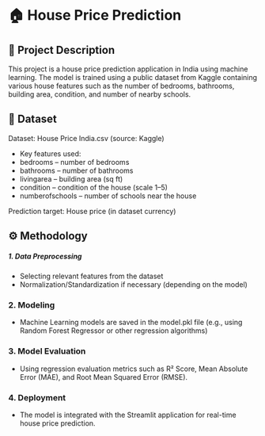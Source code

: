 # 🏠 House Price Prediction
## 📌 Project Description
This project is a house price prediction application in India using machine learning. The model is trained using a public dataset from Kaggle containing various house features such as the number of bedrooms, bathrooms, building area, condition, and number of nearby schools.

## 📂 Dataset
Dataset: House Price India.csv (source: Kaggle)
- Key features used:
- bedrooms – number of bedrooms
- bathrooms – number of bathrooms
- livingarea – building area (sq ft)
- condition – condition of the house (scale 1–5)
- numberofschools – number of schools near the house

Prediction target:
House price (in dataset currency)

## ⚙️ Methodology
##### 1. Data Preprocessing
- Selecting relevant features from the dataset
- Normalization/Standardization if necessary (depending on the model)
### 2. Modeling
- Machine Learning models are saved in the model.pkl file (e.g., using Random Forest Regressor or other regression algorithms)
### 3. Model Evaluation
- Using regression evaluation metrics such as R² Score, Mean Absolute Error (MAE), and Root Mean Squared Error (RMSE).
### 4. Deployment
- The model is integrated with the Streamlit application for real-time house price prediction.
